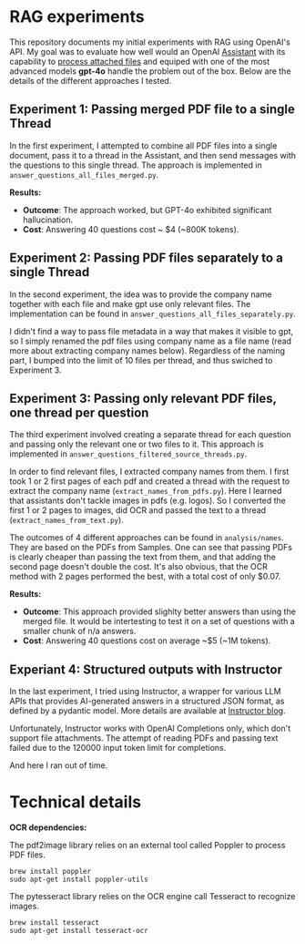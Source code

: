 # RAG experiments

This repository documents my initial experiments with RAG using OpenAI's API. My goal was to evaluate how well would an OpenAI [Assistant](https://platform.openai.com/docs/assistants/overview) with its capability to [process attached files](https://platform.openai.com/docs/assistants/deep-dive/creating-assistants) and equiped with one of the most advanced models **gpt-4o** handle the problem out of the box. Below are the details of the different approaches I tested.


## Experiment 1: Passing merged PDF file to a single Thread
In the first experiment, I attempted to combine all PDF files into a single document, pass it to a thread in the Assistant, and then send messages with the questions to this single thread. The approach is implemented in `answer_questions_all_files_merged.py`.

**Results:**
* **Outcome**: The approach worked, but GPT-4o exhibited significant hallucination.
* **Cost**: Answering 40 questions cost ~ $4 (~800K tokens).

## Experiment 2: Passing PDF files separately to a single Thread
In the second experiment, the idea was to provide the company name together with each file and make gpt use only relevant files. The implementation can be found in `answer_questions_all_files_separately.py`. 

I didn't find a way to pass file metadata in a way that makes it visible to gpt, so I simply renamed the pdf files using company name as a file name (read more about extracting company names below). Regardless of the naming part, I bumped into the limit of 10 files per thread, and thus swiched to Experiment 3. 

## Experiment 3: Passing only relevant PDF files, one thread per question
The third experiment involved creating a separate thread for each question and passing only the relevant one or two files to it. This approach is implemented in `answer_questions_filtered_source_threads.py`.

In order to find relevant files, I extracted company names from them. I first took 1 or 2 first pages of each pdf and created a thread with the request to extract the company name (`extract_names_from_pdfs.py`). Here I learned that assistants don't tackle images in pdfs (e.g. logos). So I converted the first 1 or 2 pages to images, did OCR and passed the text to a thread (`extract_names_from_text.py`). 

The outcomes of 4 different approaches can be found in `analysis/names`. They are based on the PDFs from Samples. One can see that passing PDFs is clearly cheaper than passing the text from them, and that adding the second page doesn't double the cost. It's also obvious, that the OCR method with 2 pages performed the best, with a total cost of only $0.07.

**Results:**
* **Outcome**: This approach provided slighlty better answers than using the merged file. It would be intertesting to test it on a set of questions with a smaller chunk of n/a answers.
* **Cost**: Answering 40 questions cost on average ~$5 (~1M tokens).

## Experiant 4: Structured outputs with Instructor 

In the last experiment, I tried using Instructor, a wrapper for various LLM APIs that provides AI-generated answers in a structured JSON format, as defined by a pydantic model. More details are available at [Instructor blog](https://python.useinstructor.com/blog/2024/06/15/zero-cost-abstractions/).

Unfortunately, Instructor works with OpenAI Completions only, which don't support file attachments. The attempt of reading PDFs and passing text failed due to the 120000 input token limit for completions.

And here I ran out of time.


# Technical details

**OCR dependencies:**

The pdf2image library relies on an external tool called Poppler to process PDF files.

```
brew install poppler
sudo apt-get install poppler-utils
```

The pytesseract library relies on the OCR engine call Tesseract to recognize images.

```
brew install tesseract
sudo apt-get install tesseract-ocr
```

